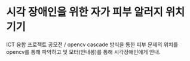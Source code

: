 # 시각 장애인을 위한 자가 피부 알러지 위치  기기
 ICT 융합 프로젝트 공모전 / opencv cascade 방식을 통한 피부 문제의 위치를 opencv를 통해 파악하고 및 모터(안내봉)를 통해 시각장애인에게 안내.
